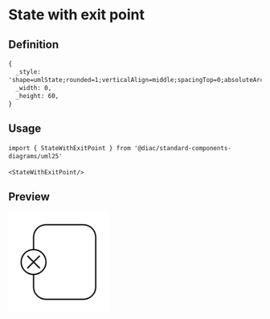 # State with exit point

## Definition

```
{
  _style: 'shape=umlState;rounded=1;verticalAlign=middle;spacingTop=0;absoluteArcSize=1;arcSize=10;umlStateConnection=connPointRefExit;boundedLbl=1;whiteSpace=wrap;html=1;',
  _width: 0,
  _height: 60,
}
```

## Usage

```
import { StateWithExitPoint } from '@diac/standard-components-diagrams/uml25'

<StateWithExitPoint/>
```

## Preview

<img src="./state-with-exit-point.png" width="200"/>
